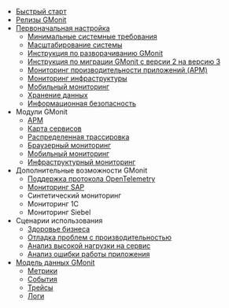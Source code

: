 - [Быстрый старт](quick_start.md)
- [Релизы GMonit](releases.md)
- [Первоначальная настройка](README.md)
  - [Минимальные системные требования](system_requirements.md)
  - [Масштабирование системы](scale.md)
  - [Инструкция по разворачиванию GMonit](install.md)
  - [Инструкция по миграции GMonit с версии 2 на версию 3](migration_v3.md)
  - [Мониторинг производительности приложений (APM)](apm_agents_install.md)
  - [Мониторинг инфраструктуры](infra_install.md)
  - [Мобильный мониторинг](mobile_monitoring.md)
  - [Хранение данных](data_ttl.md)
  - [Информационная безопасность](security.md)
- Модули GMonit
  - [APM](modules/APM.md)
  - [Карта сервисов](modules/service_map.md)
  - [Распределенная трассировка](modules/distributed_tracing.md)
  - [Браузерный мониторинг](modules/RUM.md)
  - [Мобильный мониторинг](modules/mobile.md)
  - [Инфраструктурный мониторинг](modules/infra.md)
- Дополнительные возможности GMonit
  - [Поддержка протокола OpenTelemetry](extra_features/otel.md)
  - [Мониторинг SAP](extra_features/sap.md)
  - Синтетический мониторинг
  - Мониторинг 1С
  - Мониторинг Siebel
- Сценарии использования
    - [Здоровье бизнеса](use_cases/business_health.md)
    - [Отладка проблем с производительностью](use_cases/performance_troubleshooting.md)
    - [Анализ высокой нагрузки на сервис](use_cases/workload_analysis.md)
    - [Анализ ошибки работы приложения](use_cases/error_analysis.md)
- [Модель данных GMonit](data_model.md)
  - [Метрики](data_model/metrics.md)
  - [События](data_model/events.md)
  - [Трейсы](data_model/traces.md)
  - [Логи](data_model/logs.md)
<!---
    - [Здоровье инфраструктуры](use_cases/infrastructure_health.md)
    - [Настройка уведомлений об отказе](use_cases/alerts.md)
    - [Поиск и анализ первопричин ошибки](use_cases/root_cause_analysis.md)
-->
<!---
  - [Пользовательское расширение GMonit](customization.md)
    - [Построение запросов](customization/writing_queries.md)
    - [Создание собственных визуализаций](customization/dashboards.md)
    - [Подключение внешних источников данных](customization/external_datasources.md)
--->
